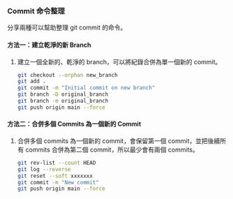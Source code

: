 ### Commit 命令整理

分享兩種可以幫助整理 git commit 的命令。

#### 方法一：建立乾淨的新 Branch

1. 建立一個全新的、乾淨的 branch，可以將紀錄合併為單一個新的 commit。
    ```bash
    git checkout --orphan new_branch
    git add .
    git commit -m "Initial commit on new branch"
    git branch -D original_branch
    git branch -m original_branch
    git push origin main --force
    ```

#### 方法二：合併多個 Commits 為一個新的 Commit

1. 合併多個 commits 為一個新的 commit，會保留第一個 commit，並把後續所有 commits 合併為第二個 commit，所以最少會有兩個 commits。
    ```bash
    git rev-list --count HEAD
    git log --reverse
    git reset --soft xxxxxxx
    git commit -m "New commit"
    git push origin main --force
    ```